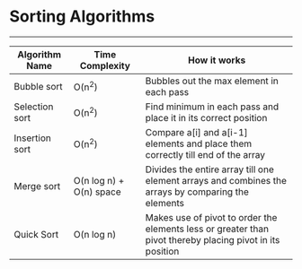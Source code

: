 # Sorting Algorithms

---

| Algorithm Name | Time Complexity         | How it works                                                                                              |
| -------------- | ----------------------- | --------------------------------------------------------------------------------------------------------- |
| Bubble sort    | O(n<sup>2</sup>)        | Bubbles out the max element in each pass                                                                  |
| Selection sort | O(n<sup>2</sup>)        | Find minimum in each pass and place it in its correct position                                            |
| Insertion sort | O(n<sup>2</sup>)        | Compare a[i] and a[i-1] elements and place them correctly till end of the array                           |
| Merge sort     | O(n log n) + O(n) space | Divides the entire array till one element arrays and combines the arrays by comparing the elements        |
| Quick Sort     | O(n log n)              | Makes use of pivot to order the elements less or greater than pivot thereby placing pivot in its position |
